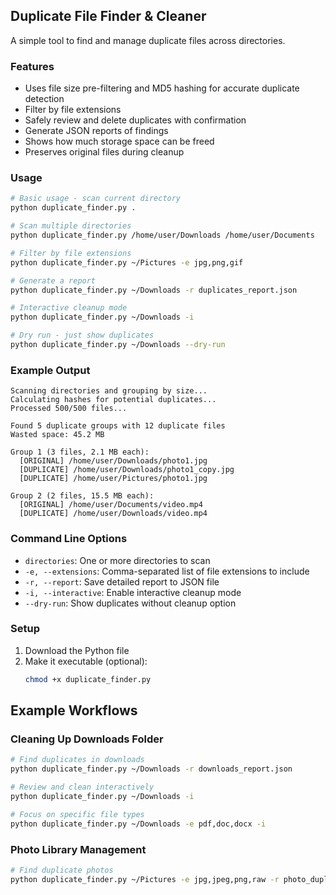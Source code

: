 
## Duplicate File Finder & Cleaner

A simple tool to find and manage duplicate files across directories.

### Features

- Uses file size pre-filtering and MD5 hashing for accurate duplicate detection
- Filter by file extensions
- Safely review and delete duplicates with confirmation
- Generate JSON reports of findings
- Shows how much storage space can be freed
- Preserves original files during cleanup

### Usage

```bash
# Basic usage - scan current directory
python duplicate_finder.py .

# Scan multiple directories
python duplicate_finder.py /home/user/Downloads /home/user/Documents

# Filter by file extensions
python duplicate_finder.py ~/Pictures -e jpg,png,gif

# Generate a report
python duplicate_finder.py ~/Downloads -r duplicates_report.json

# Interactive cleanup mode
python duplicate_finder.py ~/Downloads -i

# Dry run - just show duplicates
python duplicate_finder.py ~/Downloads --dry-run
```

### Example Output

```
Scanning directories and grouping by size...
Calculating hashes for potential duplicates...
Processed 500/500 files...

Found 5 duplicate groups with 12 duplicate files
Wasted space: 45.2 MB

Group 1 (3 files, 2.1 MB each):
  [ORIGINAL] /home/user/Downloads/photo1.jpg
  [DUPLICATE] /home/user/Downloads/photo1_copy.jpg
  [DUPLICATE] /home/user/Pictures/photo1.jpg

Group 2 (2 files, 15.5 MB each):
  [ORIGINAL] /home/user/Documents/video.mp4
  [DUPLICATE] /home/user/Downloads/video.mp4
```

### Command Line Options

- `directories`: One or more directories to scan
- `-e, --extensions`: Comma-separated list of file extensions to include
- `-r, --report`: Save detailed report to JSON file
- `-i, --interactive`: Enable interactive cleanup mode
- `--dry-run`: Show duplicates without cleanup option

### Setup

1. Download the Python file
2. Make it executable (optional):
   ```bash
   chmod +x duplicate_finder.py
   ```

## Example Workflows

### Cleaning Up Downloads Folder

```bash
# Find duplicates in downloads
python duplicate_finder.py ~/Downloads -r downloads_report.json

# Review and clean interactively
python duplicate_finder.py ~/Downloads -i

# Focus on specific file types
python duplicate_finder.py ~/Downloads -e pdf,doc,docx -i
```

### Photo Library Management

```bash
# Find duplicate photos
python duplicate_finder.py ~/Pictures -e jpg,jpeg,png,raw -r photo_duplicates.json
```


